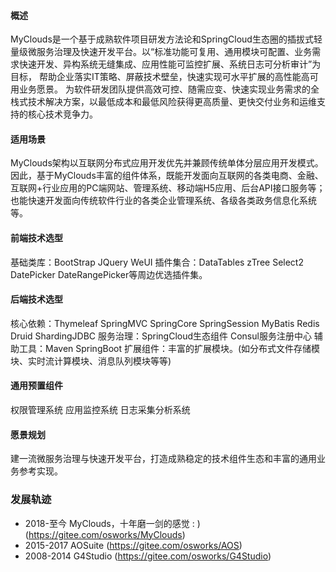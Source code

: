 #### 概述
MyClouds是一个基于成熟软件项目研发方法论和SpringCloud生态圈的插拔式轻量级微服务治理及快速开发平台。以“标准功能可复用、通用模块可配置、业务需求快速开发、异构系统无缝集成、应用性能可监控扩展、系统日志可分析审计”为目标， 帮助企业落实IT策略、屏蔽技术壁垒，快速实现可水平扩展的高性能高可用业务愿景。 为软件研发团队提供高效可控、随需应变、快速实现业务需求的全栈式技术解决方案，以最低成本和最低风险获得更高质量、更快交付业务和运维支持的核心技术竞争力。

#### 适用场景
MyClouds架构以互联网分布式应用开发优先并兼顾传统单体分层应用开发模式。因此，基于MyClouds丰富的组件体系，既能开发面向互联网的各类电商、金融、互联网+行业应用的PC端网站、管理系统、移动端H5应用、后台API接口服务等；也能快速开发面向传统软件行业的各类企业管理系统、各级各类政务信息化系统等。

#### 前端技术选型
基础类库：BootStrap JQuery WeUI
插件集合：DataTables zTree Select2 DatePicker DateRangePicker等周边优选插件集。

#### 后端技术选型
核心依赖：Thymeleaf SpringMVC SpringCore SpringSession MyBatis Redis Druid ShardingJDBC
服务治理：SpringCloud生态组件 Consul服务注册中心
辅助工具：Maven SpringBoot
扩展组件：丰富的扩展模块。(如分布式文件存储模块、实时流计算模块、消息队列模块等等)

#### 通用预置组件
权限管理系统
应用监控系统
日志采集分析系统

#### 愿景规划
建一流微服务治理与快速开发平台，打造成熟稳定的技术组件生态和丰富的通用业务参考实现。

### 发展轨迹
- 2018-至今 MyClouds，十年磨一剑的感觉 : ) (https://gitee.com/osworks/MyClouds)
- 2015-2017 AOSuite (https://gitee.com/osworks/AOS)
- 2008-2014 G4Studio (https://gitee.com/osworks/G4Studio)


